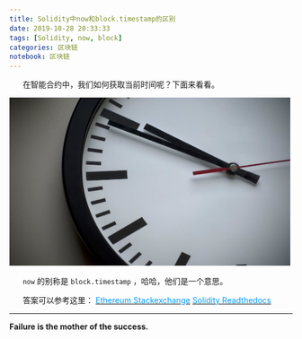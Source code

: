 ```yaml
---
title: Solidity中now和block.timestamp的区别
date: 2019-10-28 20:33:33
tags: [Solidity, now, block]
categories: 区块链
notebook: 区块链
---
```


&nbsp;&nbsp;&nbsp;&nbsp;&nbsp;&nbsp;在智能合约中，我们如何获取当前时间呢？下面来看看。

<img src="Solidity中now和block-timestamp的区别/time.jpeg" width="500" height="300"/>

<!-- more -->

&nbsp;&nbsp;&nbsp;&nbsp;&nbsp;&nbsp;`now` 的别称是 `block.timestamp` ，哈哈，他们是一个意思。

&nbsp;&nbsp;&nbsp;&nbsp;&nbsp;&nbsp;答案可以参考这里：
<a>[<font color=#0099ff>Ethereum Stackexchange</font>](https://ethereum.stackexchange.com/questions/15747/what-is-the-difference-between-now-and-block-timestamp)</a>
<a>[<font color=#0099ff>Solidity Readthedocs</font>](https://solidity.readthedocs.io/en/develop/units-and-global-variables.html?highlight=block.timestamp#block-and-transaction-properties)</a>


- - -
<b>Failure is the mother of the success.</b>